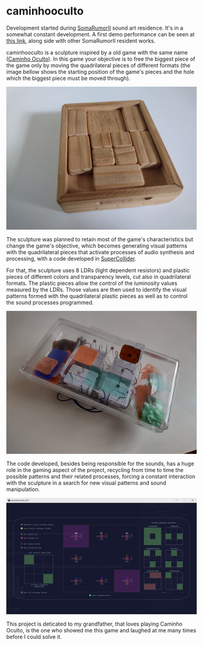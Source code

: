 # caminhooculto
Development started during [SomaRumorII](http://www.artes.uff.br/somarumor/II/en/) sound art residence. It's in a somewhat constant development. A first demo performance can be seen at [this link](https://youtu.be/3htcyPGbrbQ?t=320), along side with other SomaRumorII resident works.

caminhooculto is a sculpture inspired by a old game with the same name ([Caminho Oculto](https://duckduckgo.com/?q=caminho+oculto+jogo&t=brave&iax=images&iai=https%3A%2F%2Fimg.elo7.com.br%2Fproduct%2Fmain%2F294FA7A%2Fcaminho-oculto-em-madeira-memoria.jpg&ia=images)). In this game your objective is to free the biggest piece of the game only by moving the quadrilateral pieces of different formats (the image bellow shows the starting position of the game's pieces and the hole which the biggest piece must be moved through). 

![caminhoOculto](gitimgs/caminhoOculto.jpg)

The sculpture was planned to retain most of the game's characteristics but change the game's objective, which becomes generating visual patterns with the quadrilateral pieces that activate processes of audio synthesis and processing, with a code developed in [SuperCollider](https://supercollider.github.io/).

For that, the sculpture uses 8 LDRs (light dependent resistors) and plastic pieces of different colors and transparency levels, cut also in quadrilateral formats. The plastic pieces allow the control of the luminosity values measured by the LDRs. Those values are then used to identify the visual patterns formed with the quadrilateral plastic pieces as well as to control the sound processes programmed.

![caminhooculto_sculpture](gitimgs/caminhoocultoFoto_caioCampos.jpg)

The code developed, besides being responsible for the sounds, has a huge role in the gaming aspect of the project, recycling from time to time the possible patterns and their related processes, forcing a constant interaction with the sculpture in a search for new visual patterns and sound manipulation.

![caminhooculto_GUI](gitimgs/caminhoocultoGUI_caioCampos.jpg)

This project is deticated to my grandfather, that loves playing Caminho Oculto, is the one who showed me this game and laughed at me many times before I could solve it.
